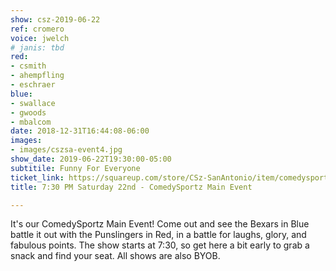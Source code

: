 ```yaml
---
show: csz-2019-06-22
ref: cromero
voice: jwelch
# janis: tbd
red:
- csmith
- ahempfling
- eschraer
blue:
- swallace
- gwoods
- mbalcom
date: 2018-12-31T16:44:08-06:00
images:
- images/cszsa-event4.jpg
show_date: 2019-06-22T19:30:00-05:00
subtitile: Funny For Everyone
ticket_link: https://squareup.com/store/CSz-SanAntonio/item/comedysportz-saturday-june-3
title: 7:30 PM Saturday 22nd - ComedySportz Main Event

---
```

It's our ComedySportz Main Event! Come out and see the Bexars in Blue battle it out with the Punslingers in Red, in a battle for laughs, glory, and fabulous points. The show starts at 7:30, so get here a bit early to grab a snack and find your seat. All shows are also BYOB.
